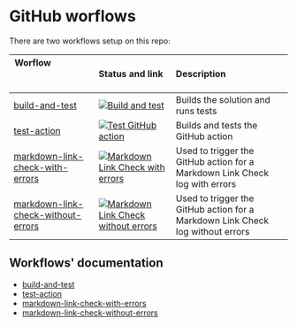 # GitHub worflows

There are two workflows setup on this repo:

<!-- the &nbsp; is a trick to expand the width of the table column. You add as many &nbsp; as required to get the width you want. -->
| Worflow &nbsp; &nbsp; &nbsp; &nbsp; &nbsp; &nbsp; &nbsp; &nbsp; &nbsp; &nbsp; &nbsp; &nbsp; &nbsp; &nbsp; &nbsp; &nbsp; &nbsp; &nbsp; &nbsp; &nbsp; &nbsp; &nbsp; &nbsp; &nbsp; &nbsp; &nbsp; &nbsp; &nbsp; &nbsp; &nbsp; | Status and link                                                                                                                                                                                                                                                                                   | Description                                                                    |
| --------------------------------------------------------------------------------------------------------- | :------------------------------------------------------------------------------------------------------------------------------------------------------------------------------------------------------------------------------------------------------------------------------------------------ | :----------------------------------------------------------------------------- |
| [build-and-test](/.github/workflows/build-test.yml)                                                       | [![Build and test](https://github.com/edumserrano/markdown-link-check-log-parser/actions/workflows/build-test.yml/badge.svg)](https://github.com/edumserrano/markdown-link-check-log-parser/actions/workflows/build-test.yml)                                                                     | Builds the solution and runs tests                                             |
| [test-action](/.github/workflows/test-action.yml)                                                         | [![Test GitHub action](https://github.com/edumserrano/markdown-link-check-log-parser/actions/workflows/test-action.yml/badge.svg)](https://github.com/edumserrano/markdown-link-check-log-parser/actions/workflows/test-action.yml)                                                               | Builds and tests the GitHub action                                             |
| [markdown-link-check-with-errors](/.github/workflows/markdown-link-check-with-errors.yml)                 | [![Markdown Link Check with errors](https://github.com/edumserrano/markdown-link-check-log-parser/actions/workflows/markdown-link-check-with-errors.yml/badge.svg)](https://github.com/edumserrano/markdown-link-check-log-parser/actions/workflows/markdown-link-check-with-errors.yml)          | Used to trigger the GitHub action for a Markdown Link Check log with errors    |
| [markdown-link-check-without-errors](/.github/workflows/markdown-link-check-without-errors.yml)           | [![Markdown Link Check without errors](https://github.com/edumserrano/markdown-link-check-log-parser/actions/workflows/markdown-link-check-without-errors.yml/badge.svg)](https://github.com/edumserrano/markdown-link-check-log-parser/actions/workflows/markdown-link-check-without-errors.yml) | Used to trigger the GitHub action for a Markdown Link Check log without errors |

## Workflows' documentation

- [build-and-test](/docs/dev-notes/workflows/build-and-test-workflow.md)
- [test-action](/docs/dev-notes/workflows/test-action-workflow.md)
- [markdown-link-check-with-errors](/docs/dev-notes/workflows/markdown-link-check-with-errors-workflow.md)
- [markdown-link-check-without-errors](/docs/dev-notes/workflows/markdown-link-check-without-errors-workflow.md)
